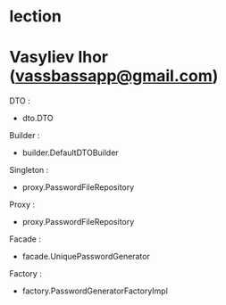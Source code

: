 # lection
# Vasyliev Ihor (vassbassapp@gmail.com)

DTO :
- dto.DTO

Builder :
- builder.DefaultDTOBuilder

Singleton :
- proxy.PasswordFileRepository

Proxy :
- proxy.PasswordFileRepository

Facade :
- facade.UniquePasswordGenerator

Factory :
- factory.PasswordGeneratorFactoryImpl
